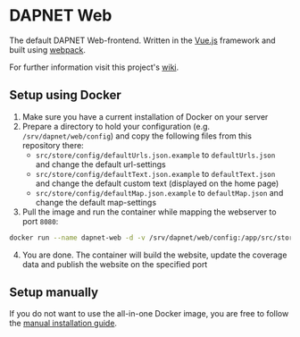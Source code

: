 # DAPNET Web
The default DAPNET Web-frontend.
Written in the [Vue.js](https://github.com/vuejs/vue) framework and built using [webpack](https://github.com/webpack/webpack).

For further information visit this project's [wiki](https://github.com/DecentralizedAmateurPagingNetwork/Web/wiki).

## Setup using Docker
1. Make sure you have a current installation of Docker on your server
2. Prepare a directory to hold your configuration (e.g. `/srv/dapnet/web/config`) and copy the following files from this repository there:
    * `src/store/config/defaultUrls.json.example` to `defaultUrls.json` and change the default url-settings
    * `src/store/config/defaultText.json.example` to `defaultText.json` and change the default custom text (displayed on the home page)
    * `src/store/config/defaultMap.json.example` to `defaultMap.json` and change the default map-settings
3. Pull the image and run the container while mapping the webserver to port `8080`:
```bash
docker run --name dapnet-web -d -v /srv/dapnet/web/config:/app/src/store/config:ro -p 8080:80 dapnet/web
```
4. You are done. The container will build the website, update the coverage data and publish the website on the specified port

## Setup manually
If you do not want to use the all-in-one Docker image, you are free to follow the [manual installation guide](https://github.com/DecentralizedAmateurPagingNetwork/Web/wiki/Manual-Installation).
